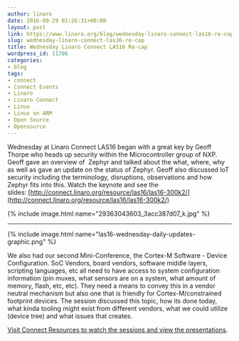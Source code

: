 ```yaml
---
author: linaro
date: 2016-09-29 01:26:31+00:00
layout: post
link: https://www.linaro.org/blog/wednesday-linaro-connect-las16-re-cap/
slug: wednesday-linaro-connect-las16-re-cap
title: Wednesday Linaro Connect LAS16 Re-cap
wordpress_id: 11706
categories:
- blog
tags:
- connect
- Connect Events
- Linaro
- Linaro Connect
- Linux
- Linux on ARM
- Open Source
- Opensource
---
```

Wednesday at Linaro Connect LAS16 began with a great key by Geoff Thorpe who heads up security within the Microcontroller group of NXP. Geoff gave an overview of  Zephyr and talked about the what, where, why as well as gave an update on the status of Zephyr. Geoff also discussed IoT security including the terminology, disruptions, observations and how Zephyr fits into this. Watch the keynote and see the slides: [http://connect.linaro.org/resource/las16/las16-300k2/](http://connect.linaro.org/resource/las16/las16-300k2/)

{% include image.html name="29363043603_3acc387d07_k.jpg" %}

* * *

{% include image.html name="las16-wednesday-daily-updates-graphic.png" %}


We also had our second Mini-Conference, the Cortex-M Software - Device Configuration. SoC Vendors, board vendors, software middle layers, scripting languages, etc all need to have access to system configuration information (pin muxes, what sensors are on a system, what amount of memory, flash, etc, etc). They need a means to convey this in a vendor neutral mechanism but also one that is friendly for Cortex-M/constrained footprint devices. The session discussed this topic, how its done today, what kinda tooling might exist from different vendors, what we could utilize (device tree) and what issues that creates.


[Visit Connect Resources to watch the sessions and view the presentations](http://connect.linaro.org/las16/resources/#wednesday).

